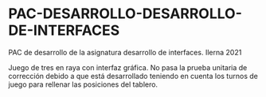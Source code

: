 # PAC-DESARROLLO-DESARROLLO-DE-INTERFACES
PAC de desarrollo de la asignatura desarrollo de interfaces. Ilerna 2021

Juego de tres en raya con interfaz gráfica. No pasa la prueba unitaria de corrección debido a que está desarrollado teniendo en cuenta los turnos de juego para rellenar las posiciones del tablero.
